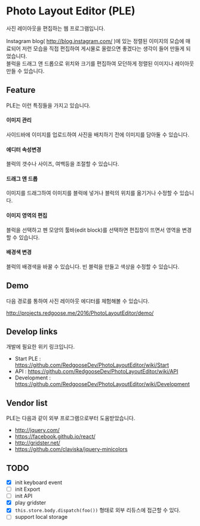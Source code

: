 # Photo Layout Editor (PLE)
사진 레이아웃을 편집하는 웹 프로그램입니다.

Instagram blog( http://blog.instagram.com/ )에 있는 정렬된 이미지의 모습에 매료되어 저런 모습을 직접 편집하여 게시물로 올렸으면 좋겠다는 생각이 들어 만들게 되었습니다.  
블럭을 드래그 앤 드롭으로 위치와 크기를 편집하여 모던하게 정렬된 이미지나 레이아웃 만들 수 있습니다.



## Feature

PLE는 이런 특징들을 가지고 있습니다.

#### 이미지 관리

사이드바에 이미지를 업로드하여 사진을 배치하기 전에 이미지를 담아둘 수 있습니다.

#### 에디터 속성변경

블럭의 갯수나 사이즈, 여백등을 조절할 수 있습니다.

#### 드래그 앤 드롭

이미지를 드래그하여 이미지를 블럭에 넣거나 블럭의 위치를 옮기거나 수정할 수 있습니다.

#### 이미지 영역의 편집

블럭을 선택하고 펜 모양의 툴바(edit block)를 선택하면 편집창이 뜨면서 영역을 변경할 수 있습니다.

#### 배경색 변경

블럭의 배경색을 바꿀 수 있습니다. 빈 블럭을 만들고 색상을 수정할 수 있습니다.



## Demo

다음 경로를 통하여 사진 레이아웃 에디터를 체험해볼 수 있습니다.

http://projects.redgoose.me/2016/PhotoLayoutEditor/demo/



## Develop links

개발에 필요한 위키 링크입니다.

- Start PLE : https://github.com/RedgooseDev/PhotoLayoutEditor/wiki/Start
- API : https://github.com/RedgooseDev/PhotoLayoutEditor/wiki/API
- Development : https://github.com/RedgooseDev/PhotoLayoutEditor/wiki/Development



## Vendor list

PLE는 다음과 같이 외부 프로그램으로부터 도움받았습니다.

- http://jquery.com/
- https://facebook.github.io/react/
- http://gridster.net/
- https://github.com/claviska/jquery-minicolors



## TODO

- [x] init keyboard event
- [ ] init Export
- [ ] init API
- [x] play gridster
- [x] `this.store.body.dispatch(foo())` 형태로 외부 리듀스에 접근할 수 있다.
- [ ] support local storage